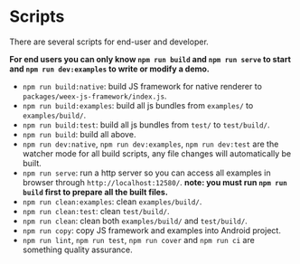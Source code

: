 # Scripts

There are several scripts for end-user and developer.

**For end users you can only know `npm run build` and `npm run serve` to start and `npm run dev:examples` to write or modify a demo.**

* `npm run build:native`: build JS framework for native renderer to `packages/weex-js-framework/index.js`.
* `npm run build:examples`: build all js bundles from `examples/` to `examples/build/`.
* `npm run build:test`: build all js bundles from `test/` to `test/build/`.
* `npm run build`: build all above.
* `npm run dev:native`, `npm run dev:examples`, `npm run dev:test` are the watcher mode for all build scripts, any file changes will automatically be built.
* `npm run serve`: run a http server so you can access all examples in browser through `http://localhost:12580/`. **note: you must run `npm run build` first to prepare all the built files.**
* `npm run clean:examples`: clean `examples/build/`.
* `npm run clean:test`: clean `test/build/`.
* `npm run clean`: clean both `examples/build/` and `test/build/`.
* `npm run copy`: copy JS framework and examples into Android project.
* `npm run lint`, `npm run test`, `npm run cover` and `npm run ci` are something quality assurance.




